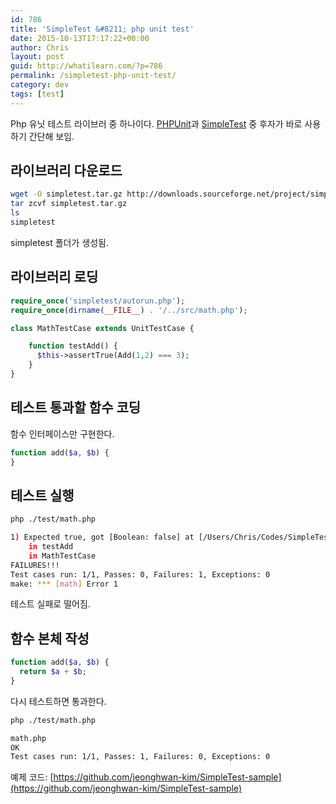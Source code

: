 ```yaml
---
id: 786
title: 'SimpleTest &#8211; php unit test'
date: 2015-10-13T17:17:22+00:00
author: Chris
layout: post
guid: http://whatilearn.com/?p=786
permalink: /simpletest-php-unit-test/
category: dev
tags: [test]
---
```

Php 유닛 테스트 라이브러 중 하나이다. [PHPUnit](https://phpunit.de)과 [SimpleTest](http://www.simpletest.org) 중 후자가 바로 사용하기 간단해 보임.

## 라이브러리 다운로드

```sh
wget -O simpletest.tar.gz http://downloads.sourceforge.net/project/simpletest/simpletest/simpletest_1.1/simpletest_1.1.0.tar.gzö?rö=ö&tsö=1444720494ö&use_mirrorö=jaist
tar zcvf simpletest.tar.gz
ls
simpletest
```

simpletest 폴더가 생성됨.

## 라이브러리 로딩

```php
require_once('simpletest/autorun.php');
require_once(dirname(__FILE__) . '/../src/math.php');

class MathTestCase extends UnitTestCase {

    function testAdd() {
      $this->assertTrue(Add(1,2) === 3);
    }
}
```

## 테스트 통과할 함수 코딩

함수 인터페이스만 구현한다.

```php
function add($a, $b) {
}
```

## 테스트 실행

```bash
php ./test/math.php

1) Expected true, got [Boolean: false] at [/Users/Chris/Codes/SimpleTest-sample/test/math.php line 8]
	in testAdd
	in MathTestCase
FAILURES!!!
Test cases run: 1/1, Passes: 0, Failures: 1, Exceptions: 0
make: *** [math] Error 1
```

테스트 실패로 떨어짐.

## 함수 본체 작성

```php
function add($a, $b) {
  return $a + $b;
}
```

다시 테스트하면 통과한다.


```bash
php ./test/math.php

math.php
OK
Test cases run: 1/1, Passes: 1, Failures: 0, Exceptions: 0
```

예제 코드: [https://github.com/jeonghwan-kim/SimpleTest-sample](https://github.com/jeonghwan-kim/SimpleTest-sample)
